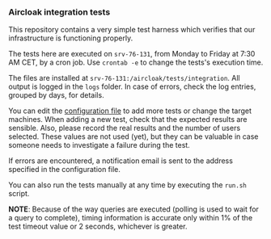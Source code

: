 ### Aircloak integration tests

This repository contains a very simple test harness which verifies that our infrastructure is functioning properly.

The tests here are executed on `srv-76-131`, from Monday to Friday at 7:30 AM CET, by a cron job.
Use `crontab -e` to change the tests's execution time.

The files are installed at `srv-76-131:/aircloak/tests/integration`. All output is logged in the `logs` folder.
In case of errors, check the log entries, grouped by days, for details.

You can edit the [configuration file](config.json) to add more tests or change the target machines.
When adding a new test, check that the expected results are sensible. Also, please record the real
results and the number of users selected. These values are not used (yet), but they can be valuable
in case someone needs to investigate a failure during the test.

If errors are encountered, a notification email is sent to the address specified in the configuration file.

You can also run the tests manually at any time by executing the `run.sh` script.

__NOTE__: Because of the way queries are executed (polling is used to wait for a query to complete),
timing information is accurate only within 1% of the test timeout value or 2 seconds, whichever is greater.
